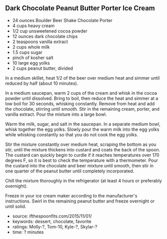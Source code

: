 Dark Chocolate Peanut Butter Porter Ice Cream
---------------------------------------------

- 24 ounces Boulder Beer Shake Chocolate Porter
- 4 cups heavy cream
- 1/2 cup unsweetened cocoa powder
- 12 ounces dark chocolate chips
- 2 teaspoons vanilla extract
- 2 cups whole milk
- 1.5 cups sugar
- pinch of kosher salt
- 10 large egg yolks
- 2 cups peanut butter, divided

In a medium skillet, heat 1/2 of the beer over medium heat and simmer
until reduced by half (about 10 minutes).

In a medium saucepan, warm 2 cups of the cream and whisk in the cocoa
powder until dissolved.  Bring to boil, then reduce the heat and
simmer at a low boil for 30 seconds, whisking constantly.  Remove from
heat and add the chocolate, stirring until smooth.  Stir in the
remaining cream, porter, and vanilla extract.  Pour the mixture into a
large bowl.

Warm the milk, sugar, and salt in the saucepan.  In a separate medium
bowl, whisk together the egg yolks.  Slowly pour the warm milk into
the egg yolks while whisking constantly so that you do not cook the
egg yolks.

Stir the mixture constantly over medium heat, scraping the bottom as
you stir, until the mixture thickens into custard and coats the back
of the spoon.  The custard can quickly begin to curdle if it reaches
temperatures over 170 degrees F, so it is best to check the
temperature with a thermometer.  Pour the custard into the chocolate
and beer mixture until smooth, then stir in one quarter of the peanut
butter until completely incorporated.

Chill the mixture thoroughly in the refrigerator (at least 4 hours or
preferably overnight).

Freeze in your ice cream maker according to the manufacturer's
instructions.  Swirl in the remaining peanut butter and freeze
overnight or until solid.

- source: ifthespoonfits.com/2015/11/01/
- keywords: dessert, chocolate, favorite
- ratings: Molly-?, Tom-10, Kyle-?, Skylar-?
- time: ? minutes
